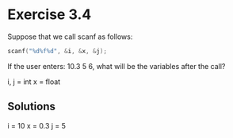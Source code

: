 # Exercise 3.4

Suppose that we call scanf as follows:

```c
scanf("%d%f%d", &i, &x, &j);
```

If the user enters: 10.3 5 6, what will be the variables after the call?

i, j = int
x = float

## Solutions

i = 10
x = 0.3
j = 5
